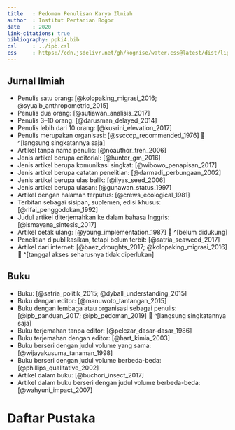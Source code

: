 ```yaml
---
title   : Pedoman Penulisan Karya Ilmiah
author  : Institut Pertanian Bogor
date    : 2020
link-citations: true
bibliography: ppki4.bib
csl     : ../ipb.csl
css     : https://cdn.jsdelivr.net/gh/kognise/water.css@latest/dist/light.min.css
---
```



## Jurnal Ilmiah

- Penulis satu orang: [@kolopaking_migrasi_2016; @syuaib_anthropometric_2015]
- Penulis dua orang: [@sutiawan_analisis_2017]
- Penulis 3–10 orang: [@darusman_delayed_2014]
- Penulis lebih dari 10 orang: [@kusrini_elevation_2017]
- Penulis merupakan organisasi: [@sscccp_recommended_1976] 🔴 ^[langsung singkatannya saja]
- Artikel tanpa nama penulis: [@noauthor_tren_2006]
- Jenis artikel berupa editorial: [@hunter_gm_2016]
- Jenis artikel berupa komunikasi singkat: [@wibowo_penapisan_2017]
- Jenis artikel berupa catatan penelitian: [@darmadi_perbungaan_2002]
- Jenis artikel berupa ulas balik: [@ilyas_seed_2006]
- Jenis artikel berupa ulasan: [@gunawan_status_1997]
- Artikel dengan halaman terputus: [@crews_ecological_1981]
- Terbitan sebagai sisipan, suplemen, edisi khusus: [@rifai_penggodokan_1992]
- Judul artikel diterjemahkan ke dalam bahasa Inggris: [@ismayana_sintesis_2017]
- Artikel cetak ulang: [@young_implementation_1987] 🔴 ^[belum didukung]
- Penelitian dipublikasikan, tetapi belum terbit: [@satria_seaweed_2017]
- Artikel dari internet: [@baez_droughts_2017; @kolopaking_migrasi_2016] 🔴 ^[tanggal akses seharusnya tidak diperlukan]

## Buku

- Buku: [@satria_politik_2015; @dyball_understanding_2015]
- Buku dengan editor: [@manuwoto_tantangan_2015]
- Buku dengan lembaga atau organisasi sebagai penulis: [@ipb_panduan_2017; @ipb_pedoman_2019] 🔴 ^[langsung singkatannya saja]
- Buku terjemahan tanpa editor: [@pelczar_dasar-dasar_1986]
- Buku terjemahan dengan editor: [@hart_kimia_2003]
- Buku berseri dengan judul volume yang sama: [@wijayakusuma_tanaman_1998]
- Buku berseri dengan judul volume berbeda-beda: [@phillips_qualitative_2002]
- Artikel dalam buku: [@buchori_insect_2017]
- Artikel dalam buku berseri dengan judul volume berbeda-beda: [@wahyuni_impact_2007]


# Daftar Pustaka



